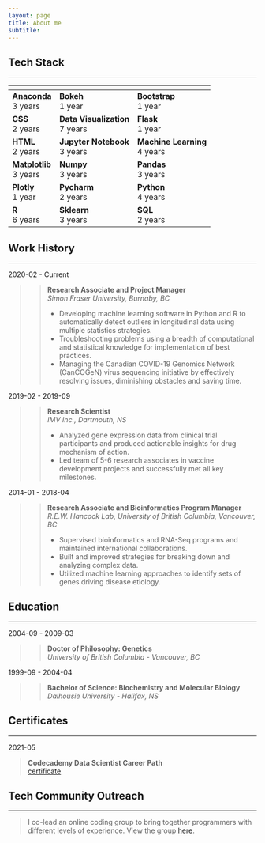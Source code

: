 ```yaml
---
layout: page
title: About me
subtitle: 
---
```


## Tech Stack
---

| <!-- -->    | <!-- -->    | <!-- -->    |
|-------------|-------------|-------------|
|**Anaconda** <br> 3 years|**Bokeh** <br> 1 year|**Bootstrap** <br> 1 year|
|**CSS** <br> 2 years|**Data Visualization** <br> 7 years|**Flask** <br> 1 year|
|**HTML** <br> 2 years|**Jupyter Notebook** <br> 3 years|**Machine Learning** <br> 4 years|
|**Matplotlib** <br> 3 years|**Numpy** <br> 3 years|**Pandas** <br> 3 years|
|**Plotly** <br> 1 year|**Pycharm** <br> 2 years|**Python** <br> 4 years|
|**R** <br> 6 years|**Sklearn** <br> 3 years|**SQL** <br> 2 years|

## Work History
---

2020-02 - Current
>> **Research Associate and Project Manager** <br>
>> *Simon Fraser University, Burnaby, BC*
>> - Developing machine learning software in Python and R to automatically detect outliers in longitudinal data using multiple statistics strategies.
>> - Troubleshooting problems using a breadth of computational and statistical knowledge for implementation of best practices.
>> - Managing the Canadian COVID-19 Genomics Network (CanCOGeN) virus sequencing initiative by effectively resolving issues, diminishing obstacles and saving time.

2019-02 - 2019-09
>> **Research Scientist** <br>
>> *IMV Inc., Dartmouth, NS*
>> - Analyzed gene expression data from clinical trial participants and produced actionable insights for drug mechanism of action.
>> - Led team of 5-6 research associates in vaccine development projects and successfully met all key milestones.

2014-01 - 2018-04
>> **Research Associate and Bioinformatics Program Manager** <br>
>> *R.E.W. Hancock Lab, University of British Columbia, Vancouver, BC*
>> - Supervised bioinformatics and RNA-Seq programs and maintained international collaborations.
>> - Built and improved strategies for breaking down and analyzing complex data.
>> - Utilized machine learning approaches to identify sets of genes driving disease etiology.

## Education
---
2004-09 - 2009-03
>> **Doctor of Philosophy: Genetics** <br>
>> *University of British Columbia - Vancouver, BC*

1999-09 - 2004-04
>> **Bachelor of Science: Biochemistry and Molecular Biology** <br>
>> *Dalhousie University - Halifax, NS*

## Certificates
---
2021-05
> **Codecademy Data Scientist Career Path** <br>
> [certificate](https://www.linkedin.com/redir/redirect?url=https%3A%2F%2Fwww%2Ecodecademy%2Ecom%2Fprofiles%2FmakemyDNA%2Fcertificates%2F5b520caa1d176d21f5a65a61&urlhash=Hv13&trk=public_profile-settings_see-credential)

## Tech Community Outreach
---
> I co-lead an online coding group to bring together programmers with different levels of experience. View the group [here](https://community.codecademy.com/vancouver-code-projects/). 